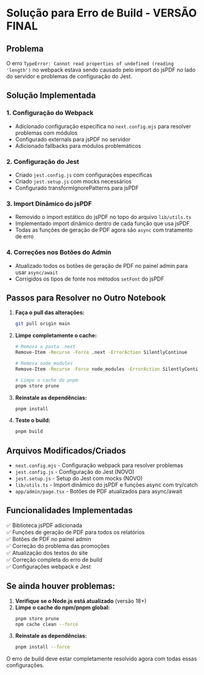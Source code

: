 # Solução para Erro de Build - VERSÃO FINAL

## Problema
O erro `TypeError: Cannot read properties of undefined (reading 'length')` no webpack estava sendo causado pelo import do jsPDF no lado do servidor e problemas de configuração do Jest.

## Solução Implementada

### 1. Configuração do Webpack
- Adicionado configuração específica no `next.config.mjs` para resolver problemas com módulos
- Configurado externals para jsPDF no servidor
- Adicionado fallbacks para módulos problemáticos

### 2. Configuração do Jest
- Criado `jest.config.js` com configurações específicas
- Criado `jest.setup.js` com mocks necessários
- Configurado transformIgnorePatterns para jsPDF

### 3. Import Dinâmico do jsPDF
- Removido o import estático do jsPDF no topo do arquivo `lib/utils.ts`
- Implementado import dinâmico dentro de cada função que usa jsPDF
- Todas as funções de geração de PDF agora são `async` com tratamento de erro

### 4. Correções nos Botões do Admin
- Atualizado todos os botões de geração de PDF no painel admin para usar `async/await`
- Corrigidos os tipos de fonte nos métodos `setFont` do jsPDF

## Passos para Resolver no Outro Notebook

1. **Faça o pull das alterações:**
   ```bash
   git pull origin main
   ```

2. **Limpe completamente o cache:**
   ```bash
   # Remova a pasta .next
   Remove-Item -Recurse -Force .next -ErrorAction SilentlyContinue
   
   # Remova node_modules
   Remove-Item -Recurse -Force node_modules -ErrorAction SilentlyContinue
   
   # Limpe o cache do pnpm
   pnpm store prune
   ```

3. **Reinstale as dependências:**
   ```bash
   pnpm install
   ```

4. **Teste o build:**
   ```bash
   pnpm build
   ```

## Arquivos Modificados/Criados
- `next.config.mjs` - Configuração webpack para resolver problemas
- `jest.config.js` - Configuração do Jest (NOVO)
- `jest.setup.js` - Setup do Jest com mocks (NOVO)
- `lib/utils.ts` - Import dinâmico do jsPDF e funções async com try/catch
- `app/admin/page.tsx` - Botões de PDF atualizados para async/await

## Funcionalidades Implementadas
✅ Biblioteca jsPDF adicionada  
✅ Funções de geração de PDF para todos os relatórios  
✅ Botões de PDF no painel admin  
✅ Correção do problema das promoções  
✅ Atualização dos textos do site  
✅ Correção completa do erro de build  
✅ Configurações webpack e Jest  

## Se ainda houver problemas:

1. **Verifique se o Node.js está atualizado** (versão 18+)
2. **Limpe o cache do npm/pnpm global:**
   ```bash
   pnpm store prune
   npm cache clean --force
   ```
3. **Reinstale as dependências:**
   ```bash
   pnpm install --force
   ```

O erro de build deve estar completamente resolvido agora com todas essas configurações. 